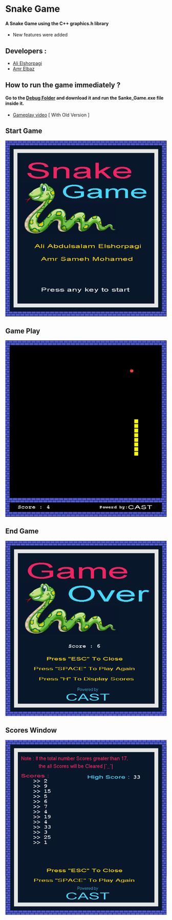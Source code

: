 # Snake Game
#### A Snake Game using the C++ graphics.h library
* New features were added

## Developers :
* [Ali Elshorpagi](https://github.com/Ali-Elshorpagi)
* [Amr Elbaz](https://github.com/AmrAlbaz-34)

## How to run the game immediately ?
#### Go to the [Debug Folder](https://github.com/Ali-Elshorpagi/Snake_Game/tree/main/Snake_Game/bin) and download it and run the Sanke_Game.exe file inside it.

* [Gameplay video](https://www.youtube.com/watch?v=dQCAPSQ1mz0)
 [ With Old Version ]


## Start Game
![Start Game](./img/Start.png)

## Game Play
![Game Play](./img/Game_Play.png)

## End Game
![End Game](./img/End.png)

## Scores Window
![Scores](./img/Score.png)
